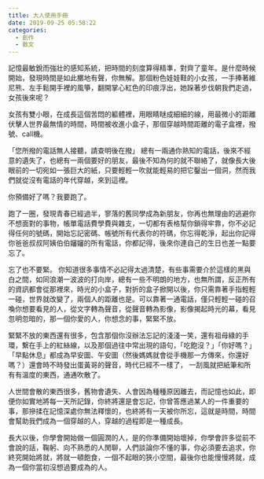 ```yaml
---
title: 大人使用手冊
date: 2019-09-25 05:58:22
categories:
  - 創作
  - 散文
---
```

記憶最敏銳而強壯的感知系統，把時間的刻度算得精準，對齊了童年。是什麼時候開始，發現時間是如此擲地有聲，你無解。那個粉色娃娃鞋的小女孩，一手捧著維尼熊、左手鬆開手裡的風箏，翻開掌心紅色的印痕浮出，她跺著步伐朝我們走過，女孩後來呢？
<!--more-->
女孩有雙小眼，在成長這個苦悶的軀體裡，用眼睛瞇成細細的線，用最微小的距離伏擊人世界最無情的時間，時間被收進小盒子，那個穿越時間距離的電子盒裡，撥號、call機。

「您所撥的電話無人接聽，請查明後在撥」
總有一兩通你熟知的電話，後來不經意的遺失了，也總有一兩個要好的朋友，最後不知為何的就不聯絡了，就像長大後眼前的一切宛如一張巨大的紙，只要輕輕一吹就能輕易的把它鑿出一個洞，然而我們就從沒有電話的年代穿越，來到這裡。

你預備好了嗎？我要跑了。

跑了一圈，發現青春已經過半，寥落的舊同學成為新朋友，你再也無理由的逃避你不想面對的事物，帳單電話費學費與雜支，一切都有表格幫你鎖得牢靠，你不必記得任何的號碼，開始忘記密碼、帳號所有代表你的符碼，你忘得乾淨，起出你記得你爸爸叔叔阿姨伯伯嬸嬸的所有電話，你都記得，後來你連自己的生日也差一點要忘了。

忘了也不要緊。
你知道很多事情不必記得太過清楚，有些事需要介於這樣的黑與白之間，如同浪潮一波波的打向岸，總有一些不明朗的地方，也無所謂，反正所有的資訊都會從那裡來，時光的小盒子，對折的盒子掀開以後，你只需靠著手指輕輕一碰，世界就改變了，兩個人的距離也是。可以靠著一通電話，僅只輕輕一碰的召喚你想要看見的人，從文字轉為聲音，從聲音轉為影像，影像揭起時光的幕，看見忽明忽暗的，那一個你愛的人，你想念的事，緊緊不放。

緊緊不放的東西還有很多，包含那個你沒辦法忘記的淺淺一笑，還有祖母綠的手環，繫在手上的紅絲線，以及那個過往中常出現的語句，「吃飽沒？」「你好嗎？」「早點休息」都成為早安圖、午安圖（然後媽媽就會從手機那一方傳來，你還好嗎？）還會時不時發出蛋黃哥的聲音，時代已經不一樣了， 一刮風就把紙筆和所有有溫度的東西，通通吹散了。

人世間會散的東西很多，舊物會遺失、人會因為種種原因離去，而記憶也如此，即便你如實地將每一天所記錄，你終將還是會忘記，你曾答應過某人的一件重要的事，那摻揉在記憶深處你無法釋懷的，也終將有一天被你所忘，這就是時間，時間會幫助我們成為一個穿越的人，穿越的過程即是一種成長。

長大以後，你學會開始做一個圓潤的人，是的你準備開始壞掉，你學會許多從前不會說的話，鞠躬、向不熟悉的人閒聊，人們談論你不懂的事，你必須要去追求，你終究開始將就，將就一頓飽食，一個不起眼的狹小空間，最後你也能慢慢將就，成為一個你當初沒想過要成為的人。